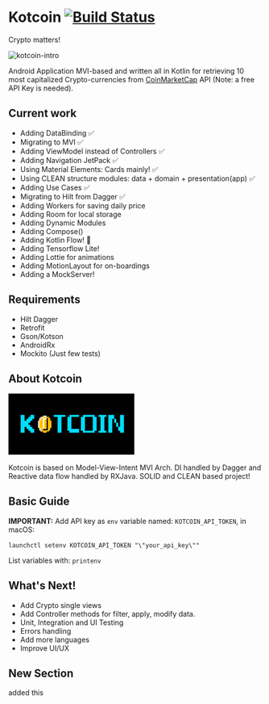 # Kotcoin  [![Build Status](https://travis-ci.org/jnfran92/kotcoin.svg?branch=master)](https://travis-ci.org/jnfran92/kotcoin)


Crypto matters!

<img src="https://media.giphy.com/media/TzM708yJfPFcY/giphy.gif" alt="kotcoin-intro">


Android Application MVI-based and written all in Kotlin for retrieving 10 most capitalized 
Crypto-currencies from [CoinMarketCap](https://coinmarketcap.com/api) API (Note: a free API Key is needed).


## Current work

- Adding DataBinding ✅
- Migrating to MVI ✅
- Adding ViewModel instead of Controllers ✅
- Adding Navigation JetPack ✅
- Using Material Elements: Cards mainly! ✅
- Using CLEAN structure modules: data + domain + presentation(app) ✅
- Adding Use Cases ✅
- Migrating to Hilt from Dagger ✅
- Adding Workers for saving daily price 
- Adding Room for local storage 
- Adding Dynamic Modules 
- Adding Compose() 
- Adding Kotlin Flow! 🤔
- Adding Tensorflow Lite! 
- Adding Lottie for animations 
- Adding MotionLayout for on-boardings 
- Adding a MockServer!

## Requirements

- Hilt Dagger 
- Retrofit 
- Gson/Kotson 
- AndroidRx 
- Mockito (Just few tests) 


## About Kotcoin

<img src="./app/src/main/res/drawable/backkotcoin.png" alt="kotcoin-background" width="250">

Kotcoin is based on Model-View-Intent MVI Arch. DI handled by Dagger and Reactive data flow handled by
RXJava. SOLID and CLEAN based project!

## Basic Guide

**IMPORTANT:** Add API key as `env` variable named: `KOTCOIN_API_TOKEN`, in macOS:

    launchctl setenv KOTCOIN_API_TOKEN "\"your_api_key\""

List variables with: `printenv`

## What's Next!

- Add Crypto single views
- Add Controller methods for filter, apply, modify data.
- Unit, Integration and UI Testing
- Errors handling
- Add more languages
- Improve UI/UX

## New Section
added this

